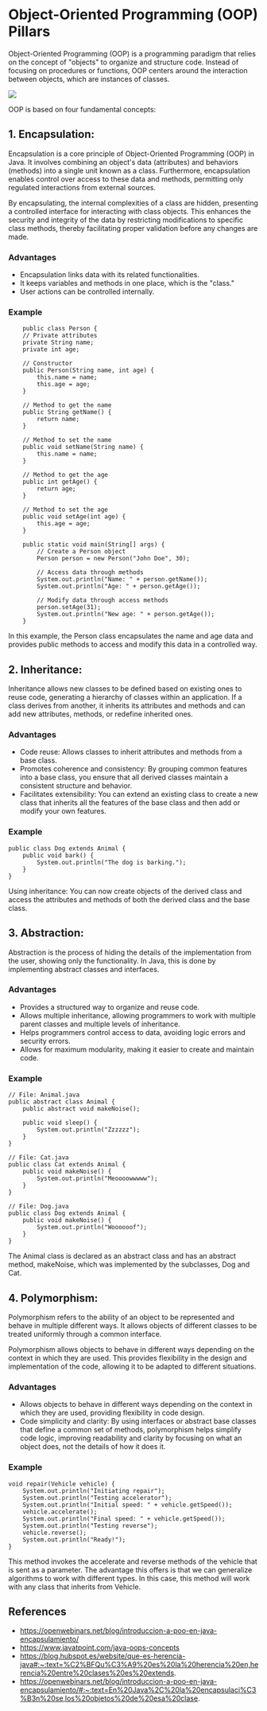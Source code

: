 # Object-Oriented Programming (OOP) Pillars
Object-Oriented Programming (OOP) is a programming paradigm that relies on the concept of "objects" to organize and structure code. Instead of focusing on procedures or functions, OOP centers around the interaction between objects, which are instances of classes.

![](C:\Users\GAMING\IdeaProjects\coding\docs\davinia\Images\opp.png)

OOP is based on four fundamental concepts:


## 1. Encapsulation:
   Encapsulation is a core principle of Object-Oriented Programming (OOP) in Java. It involves combining an object's data (attributes) and behaviors (methods) into a single unit known as a class. Furthermore, encapsulation enables control over access to these data and methods, permitting only regulated interactions from external sources.

By encapsulating, the internal complexities of a class are hidden, presenting a controlled interface for interacting with class objects. This enhances the security and integrity of the data by restricting modifications to specific class methods, thereby facilitating proper validation before any changes are made.

### Advantages
- Encapsulation links data with its related functionalities.
- It keeps variables and methods in one place, which is the "class."
- User actions can be controlled internally.
### Example
```
    public class Person {
    // Private attributes
    private String name;
    private int age;

    // Constructor
    public Person(String name, int age) {
        this.name = name;
        this.age = age;
    }

    // Method to get the name
    public String getName() {
        return name;
    }

    // Method to set the name
    public void setName(String name) {
        this.name = name;
    }

    // Method to get the age
    public int getAge() {
        return age;
    }

    // Method to set the age
    public void setAge(int age) {
        this.age = age;
    }

    public static void main(String[] args) {
        // Create a Person object
        Person person = new Person("John Doe", 30);

        // Access data through methods
        System.out.println("Name: " + person.getName());
        System.out.println("Age: " + person.getAge());

        // Modify data through access methods
        person.setAge(31);
        System.out.println("New age: " + person.getAge());
    }
```
In this example, the Person class encapsulates the name and age data and provides public methods to access and modify this data in a controlled way.
## 2. Inheritance:
   Inheritance allows new classes to be defined based on existing ones to reuse code, generating a hierarchy of classes within an application. If a class derives from another, it inherits its attributes and methods and can add new attributes, methods, or redefine inherited ones.


### Advantages
- Code reuse: Allows classes to inherit attributes and methods from a base class.
- Promotes coherence and consistency: By grouping common features into a base class, you ensure that all derived classes maintain a consistent structure and behavior.
- Facilitates extensibility: You can extend an existing class to create a new class that inherits all the features of the base class and then add or modify your own features.
### Example
```
public class Dog extends Animal {
    public void bark() {
        System.out.println("The dog is barking.");
    }
}
```
Using inheritance: You can now create objects of the derived class and access the attributes and methods of both the derived class and the base class.
## 3. Abstraction:
   Abstraction is the process of hiding the details of the implementation from the user, showing only the functionality. In Java, this is done by implementing abstract classes and interfaces.

### Advantages
- Provides a structured way to organize and reuse code.
- Allows multiple inheritance, allowing programmers to work with multiple parent classes and multiple levels of inheritance.
- Helps programmers control access to data, avoiding logic errors and security errors.
- Allows for maximum modularity, making it easier to create and maintain code.
### Example
```
// File: Animal.java
public abstract class Animal {
    public abstract void makeNoise();
    
    public void sleep() {
        System.out.println("Zzzzzz");
    }
}

// File: Cat.java
public class Cat extends Animal {
    public void makeNoise() {
        System.out.println("Meoooowwwww");
    }
}

// File: Dog.java
public class Dog extends Animal {
    public void makeNoise() {
        System.out.println("Woooooof");
    }
}
```
The Animal class is declared as an abstract class and has an abstract method, makeNoise, which was implemented by the subclasses, Dog and Cat.
## 4. Polymorphism:
   Polymorphism refers to the ability of an object to be represented and behave in multiple different ways. It allows objects of different classes to be treated uniformly through a common interface.

Polymorphism allows objects to behave in different ways depending on the context in which they are used. This provides flexibility in the design and implementation of the code, allowing it to be adapted to different situations.

### Advantages
- Allows objects to behave in different ways depending on the context in which they are used, providing flexibility in code design.
- Code simplicity and clarity: By using interfaces or abstract base classes that define a common set of methods, polymorphism helps simplify code logic, improving readability and clarity by focusing on what an object does, not the details of how it does it.
### Example
```
void repair(Vehicle vehicle) {
    System.out.println("Initiating repair");
    System.out.println("Testing accelerator");
    System.out.println("Initial speed: " + vehicle.getSpeed());
    vehicle.accelerate();
    System.out.println("Final speed: " + vehicle.getSpeed());
    System.out.println("Testing reverse");
    vehicle.reverse();
    System.out.println("Ready!");
}
```
This method invokes the accelerate and reverse methods of the vehicle that is sent as a parameter. The advantage this offers is that we can generalize algorithms to work with different types. In this case, this method will work with any class that inherits from Vehicle. 
## References
* https://openwebinars.net/blog/introduccion-a-poo-en-java-encapsulamiento/
* https://www.javatpoint.com/java-oops-concepts
* https://blog.hubspot.es/website/que-es-herencia-java#:~:text=%C2%BFQu%C3%A9%20es%20la%20herencia%20en,herencia%20entre%20clases%20es%20extends.
* https://openwebinars.net/blog/introduccion-a-poo-en-java-encapsulamiento/#:~:text=En%20Java%2C%20la%20encapsulaci%C3%B3n%20se,los%20objetos%20de%20esa%20clase.


